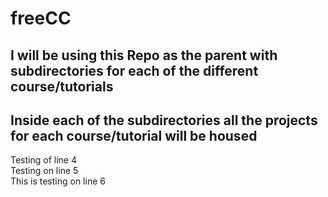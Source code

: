 # freeCC
## I will be using this Repo as the parent with subdirectories for each of the different course/tutorials
## Inside each of the subdirectories all the projects for each course/tutorial will be housed
Testing of line 4<br>
Testing on line 5<br>
This is testing on line 6